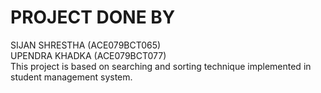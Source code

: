 # PROJECT DONE BY 
SIJAN SHRESTHA (ACE079BCT065) <br>
UPENDRA KHADKA (ACE079BCT077) <br>
This project is based on searching and sorting technique implemented in student management system.
